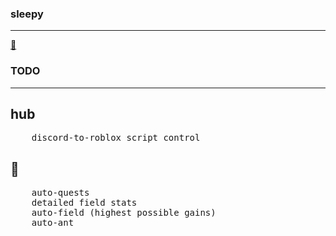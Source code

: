 ### sleepy
---
[🐝](https://www.roblox.com/games/1537690962)

### TODO
---
## hub
<pre>
	discord-to-roblox script control
</pre>
## 🐝
<pre>
	auto-quests
	detailed field stats
	auto-field (highest possible gains)
	auto-ant
</pre>